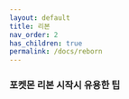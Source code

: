 ```yaml
---
layout: default
title: 리본
nav_order: 2
has_children: true
permalink: /docs/reborn
---
```


### 포켓몬 리본 시작시 유용한 팁
